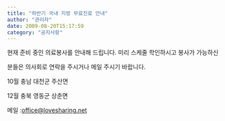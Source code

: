 ```yaml
---
title: "하반기 국내 지방 무료진료 안내"
author: "관리자"
date: 2009-08-20T15:17:59
category: "공지사항"
---
```


현재 준비 중인 의료봉사를 안내해 드립니다. 미리 스케줄 학인하시고 봉사가 가능하신

분들은 의사회로 연락을 주시거나 메일 주시기 바랍니다.

10월 충남 대천군 주산면

12월 충북 영동군 상춘면

메일 :office@lovesharing.net
